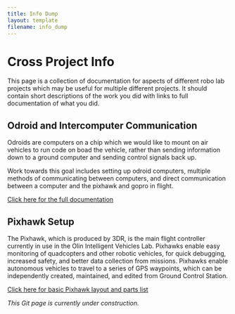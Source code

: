 ```yaml
---
title: Info Dump
layout: template
filename: info_dump
--- 
```


# Cross Project Info
This page is a collection of documentation for aspects of different robo lab projects which may be useful for multiple different projects.  It should contain short descriptions of the work you did with links to full documentation of what you did.

## Odroid and Intercomputer Communication
Odroids are computers on a chip which we would like to mount on air vehicles to run code on boad the vehicle, rather than sending information down to a ground computer and sending control signals back up.

Work towards this goal includes setting up odroid computers, multiple methods of communicating between computers, and direct communication between a computer and the pixhawk and gopro in flight.

[Click here for the full documentation](odroid_info)

## Pixhawk Setup
The Pixhawk, which is produced by 3DR, is the main flight controller currently in use in the Olin Intelligent Vehicles Lab. Pixhawks enable easy monitoring of quadcopters and other robotic vehicles, for quick debugging, increased safety, and better data collection from missions. Pixhawks enable autonomous vehicles to travel to a series of GPS waypoints, which can be independently created, maintained, and edited from Ground Control Station.

[Click here for basic Pixhawk layout and parts list](pixhawk_setup)

*This Git page is currently under construction.*
